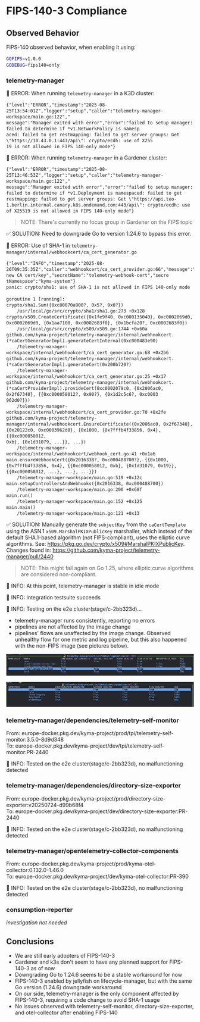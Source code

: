 # FIPS-140-3 Compliance

## Observed Behavior

FIPS-140 observed behavior, when enabling it using:
```bash
GOFIPS=v1.0.0
GODEBUG=fips140=only
```

### telemetry-manager

🛑 ERROR: When running `telemetry-manager` in a K3D cluster:

```
{"level":"ERROR","timestamp":"2025-08-25T13:54:01Z","logger":"setup","caller":"telemetry-manager-workspace/main.go:122","
message":"Manager exited with error","error":"failed to setup manager: failed to determine if *v1.NetworkPolicy is namesp
aced: failed to get restmapping: failed to get server groups: Get \"https://10.43.0.1:443/api\": crypto/ecdh: use of X255
19 is not allowed in FIPS 140-only mode"}
```

🛑 ERROR: When running `telemetry-manager` in a Gardener cluster:

```
{"level":"ERROR","timestamp":"2025-08-25T13:46:53Z","logger":"setup","caller":"telemetry-manager-workspace/main.go:122","
message":"Manager exited with error","error":"failed to setup manager: failed to determine if *v1.Deployment is namespaced: failed to get restmapping: failed to get server groups: Get \"https://api.teo-1.berlin.internal.canary.k8s.ondemand.com:443/api\": crypto/ecdh: use of X25519 is not allowed in FIPS 140-only mode"} 
```

> NOTE: There's currently no focus group in Gardener on the FIPS topic

✅ SOLUTION: Need to downgrade Go to version 1.24.6 to bypass this error.

🛑 ERROR: Use of SHA-1 in `telemetry-manager/internal/webhookcert/ca_cert_generator.go`
```
{"level":"INFO","timestamp":"2025-08-26T09:35:35Z","caller":"webhookcert/ca_cert_provider.go:66","message":"Generating new CA cert/key","secretName":"telemetry-webhook-cert","secre
tNamespace":"kyma-system"}                                                                                                                                                          
panic: crypto/sha1: use of SHA-1 is not allowed in FIPS 140-only mode                                                                                                               
                                                                                                                                                                                    
goroutine 1 [running]:                                                                                                                                                              
crypto/sha1.Sum({0xc00070a900?, 0x5?, 0x0?})                                                                                                                                        
    /usr/local/go/src/crypto/sha1/sha1.go:273 +0x128                                                                                                                                
crypto/x509.CreateCertificate({0x1fe9f40, 0xc000135040}, 0xc0002069d0, 0xc0002069d0, {0x1aa7100, 0xc0002683f0}, {0x1bcfa20?, 0xc0002683f0})                                         
    /usr/local/go/src/crypto/x509/x509.go:1744 +0x60a                                                                                                                               
github.com/kyma-project/telemetry-manager/internal/webhookcert.(*caCertGeneratorImpl).generateCertInternal(0xc000483e90)                                                            
    /telemetry-manager-workspace/internal/webhookcert/ca_cert_generator.go:68 +0x2b6                                                                                                
github.com/kyma-project/telemetry-manager/internal/webhookcert.(*caCertGeneratorImpl).generateCert(0x200b720?)                                                                      
    /telemetry-manager-workspace/internal/webhookcert/ca_cert_generator.go:25 +0x17                                                                                                 
github.com/kyma-project/telemetry-manager/internal/webhookcert.(*caCertProviderImpl).provideCert(0xc0002079c0, {0x2006ac0, 0x2f67340}, {{0xc000058012?, 0x90?}, {0x1d2c5c6?, 0xc0003
962d0?}})                                                                                                                                                                           
    /telemetry-manager-workspace/internal/webhookcert/ca_cert_provider.go:70 +0x2fe                                                                                                 
github.com/kyma-project/telemetry-manager/internal/webhookcert.EnsureCertificate({0x2006ac0, 0x2f67340}, {0x20122c0, 0xc0003962d0}, {0x1000, {0x7fffb4f33856, 0x4}, {{0xc000058012, 
0xb}, {0x1d31079, ...}}, ...})                                                                                                                                                      
    /telemetry-manager-workspace/internal/webhookcert/webhook_cert.go:41 +0x1a6                                                                                                     
main.ensureWebhookCert({0x2016338?, 0xc000488700?}, {{0x1000, {0x7fffb4f33856, 0x4}, {{0xc000058012, 0xb}, {0x1d31079, 0x19}}, {{0xc000058012, ...}, ...}, ...}})                   
    /telemetry-manager-workspace/main.go:519 +0x12c                                                                                                                                 
main.setupControllersAndWebhooks({0x2016338, 0xc000488700})                                                                                                                         
    /telemetry-manager-workspace/main.go:200 +0x68f                                                                                                                                 
main.run()                                                                                                                                                                          
    /telemetry-manager-workspace/main.go:152 +0x125                                                                                                                                 
main.main()                                                                                                                                                                         
    /telemetry-manager-workspace/main.go:121 +0x13 
```

✅ SOLUTION: Manually generate the `subjectKey` from the `caCertTemplate` using the ASN.1 `x509.MarshalPKIXPublicKey` marshaller, which instead of the default SHA.1-based algorithm (not FIPS-compliant), uses the elliptic curve algorithms. See: https://pkg.go.dev/crypto/x509#MarshalPKIXPublicKey. Changes found in: https://github.com/kyma-project/telemetry-manager/pull/2440

> NOTE: This might fail again on Go 1.25, where elliptic curve algorithms are considered non-compliant.

🔵 INFO: At this point, telemetry-manager is stable in idle mode

🔵 INFO: Integration testsuite succeeds

🔵 INFO: Testing on the e2e cluster(stage/c-2bb323d)...
- telemetry-manager runs consistently, reporting no errors
- pipelines are not affected by the image change
- pipelines' flows are unaffected by the image change. Observed unhealthy flow for one metric and log pipeline, but this also happened with the non-FIPS image (see pictures below).

![Log Pipelines](image.png)

![Metric Pipelines](image-1.png)

### telemetry-manager/dependencies/telemetry-self-monitor
From: europe-docker.pkg.dev/kyma-project/prod/tpi/telemetry-self-monitor:3.5.0-8d9d348 \
To: europe-docker.pkg.dev/kyma-project/dev/tpi/telemetry-self-monitor:PR-2440

🔵 INFO: Tested on the e2e cluster(stage/c-2bb323d), no malfunctioning detected

### telemetry-manager/dependencies/directory-size-exporter
From: europe-docker.pkg.dev/kyma-project/prod/directory-size-exporter:v20250724-d99b68f4 \
To: europe-docker.pkg.dev/kyma-project/dev/directory-size-exporter:PR-2440

🔵 INFO: Tested on the e2e cluster(stage/c-2bb323d), no malfunctioning detected

### telemetry-manager/opentelemetry-collector-components
From: europe-docker.pkg.dev/kyma-project/prod/kyma-otel-collector:0.132.0-1.46.0 \
To: europe-docker.pkg.dev/kyma-project/dev/kyma-otel-collector:PR-390

🔵 INFO: Tested on the e2e cluster(stage/c-2bb323d), no malfunctioning detected

### consumption-reporter

*investigation not needed*

## Conclusions
- We are still early adopters of FIPS-140-3
- Gardener and k3s don't seem to have any planned support for FIPS-140-3 as of now
- Downgrading Go to 1.24.6 seems to be a stable workaround for now
- FIPS-140-3 enabled by jellyfish on lifecycle-manager, but with the same Go version (1.24.6) downgrade workaround
- On our side, telemetry-manager is the only component affected by FIPS-140-3, requiring a code change to avoid SHA-1 usage
- No issues observed with telemetry-self-monitor, directory-size-exporter, and otel-collector after enabling FIPS-140